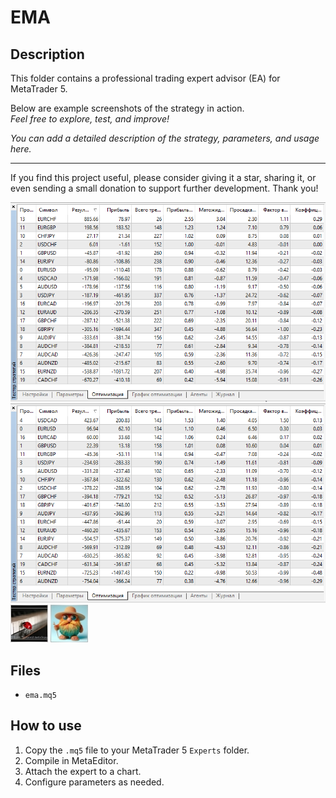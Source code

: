 # EMA

## Description
This folder contains a professional trading expert advisor (EA) for MetaTrader 5.

Below are example screenshots of the strategy in action.  
*Feel free to explore, test, and improve!*

*You can add a detailed description of the strategy, parameters, and usage here.*

---

If you find this project useful, please consider giving it a star, sharing it, or even sending a small donation to support further development. Thank you!

![Screenshot](2017-02-27_09h23_24.png)
![Screenshot](2017-02-27_09h30_06.png)
![Screenshot](6056A09C-9A90.jpg)
![Screenshot](65d8b5a2-f9d9.jpg)

## Files
- `ema.mq5`

## How to use
1. Copy the `.mq5` file to your MetaTrader 5 `Experts` folder.
2. Compile in MetaEditor.
3. Attach the expert to a chart.
4. Configure parameters as needed.
